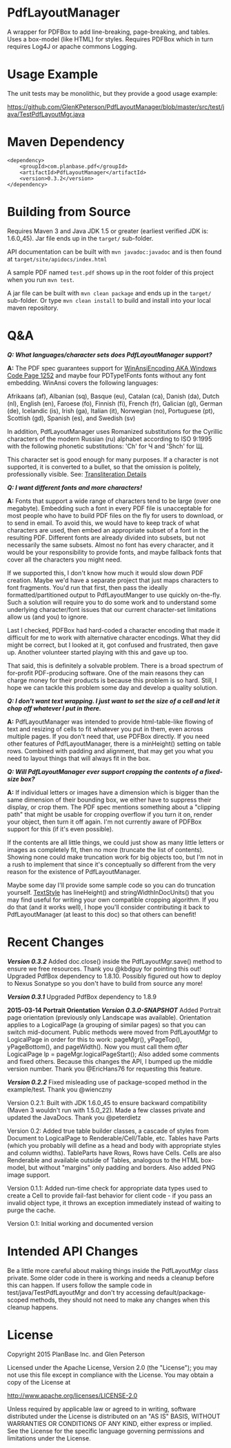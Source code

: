 PdfLayoutManager
================
A wrapper for PDFBox to add line-breaking, page-breaking, and tables.
Uses a box-model (like HTML) for styles.
Requires PDFBox which in turn requires Log4J or apache commons Logging.

Usage Example
=============
The unit tests may be monolithic, but they provide a good usage example:

https://github.com/GlenKPeterson/PdfLayoutManager/blob/master/src/test/java/TestPdfLayoutMgr.java

Maven Dependency
===========================

    <dependency>
        <groupId>com.planbase.pdf</groupId>
        <artifactId>PdfLayoutManager</artifactId>
        <version>0.3.2</version>
    </dependency>

Building from Source
====================
Requires Maven 3 and Java JDK 1.5 or greater (earliest verified JDK is: 1.6.0_45).  Jar file ends up in the `target/` sub-folder.

API documentation can be built with `mvn javadoc:javadoc` and is then found at `target/site/apidocs/index.html`

A sample PDF named `test.pdf` shows up in the root folder of this project when you run `mvn test`.

A jar file can be built with `mvn clean package` and ends up in the `target/` sub-folder.  Or type `mvn clean install` to build and install into your local maven repository.

Q&A
===

***Q: What languages/character sets does PdfLayoutManager support?***

**A:** The PDF spec guarantees support for [WinAnsiEncoding AKA Windows Code Page 1252](http://en.wikipedia.org/wiki/Windows-1252) and maybe four PDType1Fonts fonts without any font embedding.  WinAnsi covers the following languages:

Afrikaans (af), Albanian (sq), Basque (eu), Catalan (ca), Danish (da), Dutch (nl), English (en), Faroese (fo), Finnish (fi), French (fr), Galician (gl), German (de), Icelandic (is), Irish (ga), Italian (it), Norwegian (no), Portuguese (pt), Scottish (gd), Spanish (es), and Swedish (sv)

In addition, PdfLayoutManager uses Romanized substitutions for the Cyrillic characters of the modern Russian (ru) alphabet according to ISO 9:1995 with the following phonetic substitutions: 'Ch' for Ч and 'Shch' for Щ.

This character set is good enough for many purposes. If a character is not supported, it is converted to a bullet, so that the omission is politely, professionally visible.  See: [Transliteration Details](src/main/java/com/planbase/pdf/layoutmanager/PdfLayoutMgr.java#L841)


***Q: I want different fonts and more characters!***

**A:** Fonts that support a wide range of characters tend to be large (over one megabyte). Embedding such a font in every PDF file is unacceptable for most people who have to build PDF files on the fly for users to download, or to send in email. To avoid this, we would have to keep track of what characters are used, then embed an appropriate subset of a font in the resulting PDF.  Different fonts are already divided into subsets, but not necessarily the same subsets.  Almost no font has every character, and it would be your responsibility to provide fonts, and maybe fallback fonts that cover all the characters you might need.

If we supported this, I don't know how much it would slow down PDF creation.  Maybe we'd have a separate project that just maps characters to font fragments.  You'd run that first, then pass the ideally formatted/partitioned output to PdfLayoutManger to use quickly on-the-fly.  Such a solution will require you to do some work and to understand some underlying character/font issues that our current character-set limitations allow us (and you) to ignore.

Last I checked, PDFBox had hard-coded a character encoding that made it difficult for me to work with alternative character encodings. What they did might be correct, but I looked at it, got confused and frustrated, then gave up. Another volunteer started playing with this and gave up too.

That said, this is definitely a solvable problem. There is a broad spectrum of for-profit PDF-producing software. One of the main reasons they can charge money for their products is because this problem is so hard.  Still, I hope we can tackle this problem some day and develop a quality solution.

***Q: I don't want text wrapping.  I just want to set the size of a cell and let it chop off whatever I put in there.***

**A:** PdfLayoutManager was intended to provide html-table-like flowing of text and resizing of cells to fit whatever you put in them, even across multiple pages.  If you don't need that, use PDFBox directly.  If you need other features of PdfLayoutManager, there is a minHeight() setting on table rows.  Combined with padding and alignment, that may get you what you need to layout things that will always fit in the box.

***Q: Will PdfLayoutManager ever support cropping the contents of a fixed-size box?***

**A:** If individual letters or images have a dimension which is bigger than the same dimension of their bounding box, we either have to suppress their display, or crop them.  The PDF spec mentions something about a "clipping path" that might be usable for cropping overflow if you turn it on, render your object, then turn it off again.  I'm not currently aware of PDFBox support for this (if it's even possible).

If the contents are all little things, we could just show as many little letters or images as completely fit, then no more (truncate the list of contents).  Showing none could make truncation work for big objects too, but I'm not in a rush to implement that since it's conceptually so different from the very reason for the existence of PdfLayoutManager.

Maybe some day I'll provide some sample code so you can do truncation yourself.  [TextStyle](src/main/java/com/planbase/pdf/layoutmanager/TextStyle.java) has lineHeight() and stringWidthInDocUnits() that you may find useful for writing your own compatible cropping algorithm.  If you do that (and it works well), I hope you'll consider contributing it back to PdfLayoutManager (at least to this doc) so that others can benefit!

Recent Changes
==============
***Version 0.3.2***
Added doc.close() inside the PdfLayoutMgr.save() method to ensure we free resources.  Thank you @kbdguy for pointing
this out!  Upgraded PdfBox dependency to 1.8.10.  Possibly figured out how to deploy to Nexus Sonatype so you don't
have to build from source any more!

***Version 0.3.1***
Upgraded PdfBox dependency to 1.8.9

**2015-03-14 Portrait Orientation**
***Version 0.3.0-SNAPSHOT***
Added Portrait page orientation (previously only Landscape was available).  Orientation applies to a LogicalPage
(a grouping of similar pages) so that you can switch mid-document.  Public methods were moved from PdfLayoutMgr to
LogicalPage in order for this to work: pageMgr(), yPageTop(), yPageBottom(), and pageWidth(). Now you must call
them *after* LogicalPage lp = pageMgr.logicalPageStart(); Also added some comments and fixed others.  Because this
changes the API, I bumped up the middle version number.  Thank you @EricHans76 for requesting this feature.

***Version 0.2.2***
Fixed misleading use of package-scoped method in the example/test.  Thank you @wienczny

Version 0.2.1: Built with JDK 1.6.0_45 to ensure backward compatibility (Maven 3 wouldn't run with 1.5.0_22).
Made a few classes private and updated the JavaDocs.  Thank you @peterdietz

Version 0.2: Added true table builder classes, a cascade of styles from Document to LogicalPage to Renderable/Cell/Table, etc.
Tables have Parts (which you probably will define as a head and body with appropriate styles and column widths).
TableParts have Rows, Rows have Cells.
Cells are also Renderable and available outside of Tables, analogous to the HTML box-model, but without "margins" only padding and borders.
Also added PNG image support.

Version 0.1.1: Added run-time check for appropriate data types used to create a Cell to provide fail-fast behavior for
client code - if you pass an invalid object type, it throws an exception immediately instead of waiting to purge the cache.

Version 0.1: Initial working and documented version

Intended API Changes
====================
Be a little more careful about making things inside the PdfLayoutMgr class private.  Some older code in there is working
and needs a cleanup before this can happen.  If users follow the sample code in test/java/TestPdfLayoutMgr and don't
try accessing default/package-scoped methods, they should not need to make any changes when this cleanup happens.

License
=======
Copyright 2015 PlanBase Inc. and Glen Peterson

Licensed under the Apache License, Version 2.0 (the "License");
you may not use this file except in compliance with the License.
You may obtain a copy of the License at

http://www.apache.org/licenses/LICENSE-2.0

Unless required by applicable law or agreed to in writing, software
distributed under the License is distributed on an "AS IS" BASIS,
WITHOUT WARRANTIES OR CONDITIONS OF ANY KIND, either express or implied.
See the License for the specific language governing permissions and
limitations under the License.
